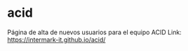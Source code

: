 # acid
Página de alta de nuevos usuarios para el equipo ACID
Link: https://intermark-it.github.io/acid/

